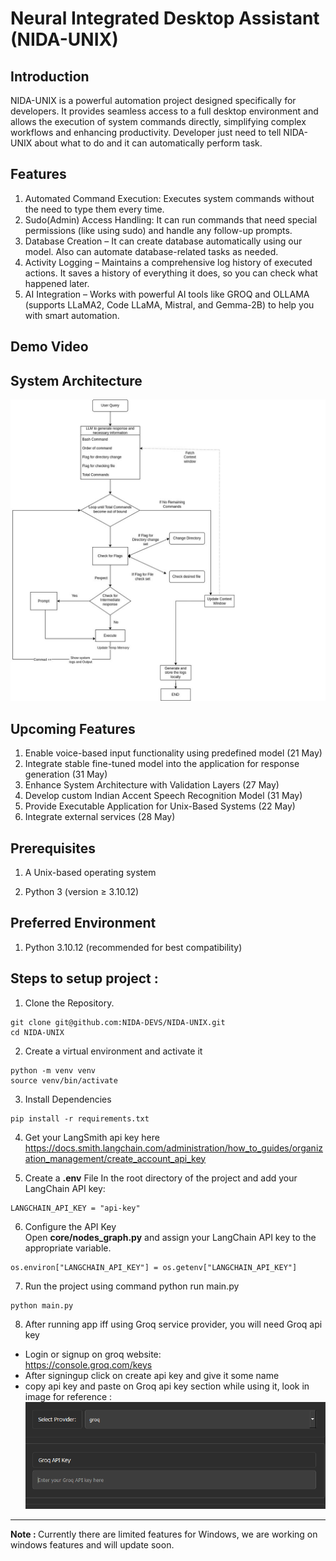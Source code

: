 # Neural Integrated Desktop Assistant (NIDA-UNIX)

## Introduction
NIDA-UNIX is a powerful automation project designed specifically for developers. It provides seamless access to a full desktop environment and allows the execution of system commands directly, simplifying complex workflows and enhancing productivity. Developer just need to tell NIDA-UNIX about what to do and it can automatically perform task.

## Features 
1. Automated Command Execution: Executes system commands without the need to type them every time.
2. Sudo(Admin) Access Handling: It can run commands that need special permissions (like using sudo) and handle any follow-up prompts.
3. Database Creation – It can create database automatically using our model. Also can automate database-related tasks as needed.
4. Activity Logging – Maintains a comprehensive log history of executed actions. It saves a history of everything it does, so you can check what happened later.
5. AI Integration – Works with powerful AI tools like GROQ and OLLAMA (supports LLaMA2, Code LLaMA, Mistral, and Gemma-2B) to help you with smart automation.


## Demo Video


## System Architecture
![alt text](<System Architecture.jpg>)

## Upcoming Features 
1. Enable voice-based input functionality using predefined model (21 May)
2. Integrate stable fine-tuned model into the application for response generation (31 May)
3. Enhance System Architecture with Validation Layers (27 May)
4. Develop custom Indian Accent Speech Recognition Model (31 May)
5. Provide Executable Application for Unix-Based Systems (22 May)
6. Integrate external services (28 May)


## Prerequisites
1. A Unix-based operating system

2. Python 3 (version ≥ 3.10.12)

## Preferred Environment
1. Python 3.10.12 (recommended for best compatibility)


## Steps to setup project :

1. Clone the Repository. 
``` 
git clone git@github.com:NIDA-DEVS/NIDA-UNIX.git 
cd NIDA-UNIX
```

2. Create a virtual environment and activate it
```
python -m venv venv
source venv/bin/activate
```

3. Install Dependencies
```
pip install -r requirements.txt
```          
4. Get your LangSmith api key here 
https://docs.smith.langchain.com/administration/how_to_guides/organization_management/create_account_api_key

4. Create a <b>.env</b> File
In the root directory of the project and add your LangChain API key:
``` 
LANGCHAIN_API_KEY = "api-key"
```
6. Configure the API Key </br>
Open <b>core/nodes_graph.py</b> and assign your LangChain API key to the appropriate variable.
```
os.environ["LANGCHAIN_API_KEY"] = os.getenv["LANGCHAIN_API_KEY"]
```

7. Run the project using command python run main.py 
``` 
python main.py
```

8. After running app iff using Groq service provider, you will need Groq api key
* Login or signup on groq website: <br>
https://console.groq.com/keys
* After signingup click on create api key and give it some name 
* copy api key and paste on Groq api key section while using it, look in image for reference : <br>
![alt text](<groq api interface image.png>) <br>

<hr>
<b>Note : </b> Currently there are limited features for Windows, we are working on windows features and will update soon.  
